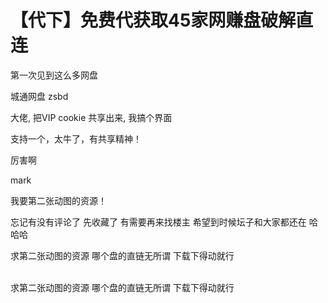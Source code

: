 # 【代下】免费代获取45家网赚盘破解直连


第一次见到这么多网盘

城通网盘 zsbd

大佬, 把VIP cookie 共享出来, 我搞个界面

支持一个，太牛了，有共享精神！

厉害啊

mark

我要第二张动图的资源！<img id="aimg_EiatI" onclick="zoom(this, this.src, 0, 0, 0)" class="zoom" src="https://cdn.jsdelivr.net/gh/hishis/forum-master/public/images/patch.gif" onmouseover="img_onmouseoverfunc(this)" onload="thumbImg(this)" border="0" alt="" />

忘记有没有评论了 先收藏了 有需要再来找楼主 希望到时候坛子和大家都还在 哈哈哈<img src="static/image/smiley/yct/010.gif" smilieid="41" border="0" alt="" />

求第二张动图的资源 哪个盘的直链无所谓 下载下得动就行

<br />
求第二张动图的资源 哪个盘的直链无所谓 下载下得动就行
